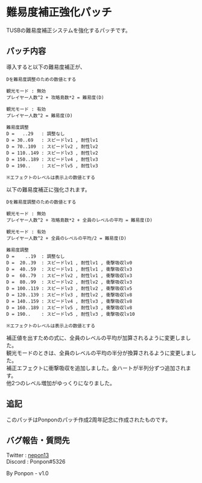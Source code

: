 # 難易度補正強化パッチ

TUSBの難易度補正システムを強化するパッチです。

## パッチ内容

導入すると以下の難易度補正が、
```
Dを難易度調整のための数値とする

観光モード : 無効
プレイヤー人数^2 + 攻略島数*2 = 難易度(D)

観光モード : 有効
プレイヤー人数^2 = 難易度(D)

難易度調整
D =   ..29   : 調整なし
D = 30..69   : スピードlv1 , 耐性lv1
D = 70..109  : スピードlv2 , 耐性lv2
D = 110..149 : スピードlv3 , 耐性lv2
D = 150..189 : スピードlv4 , 耐性lv3
D = 190..    : スピードlv5 , 耐性lv3

※エフェクトのレベルは表示上の数値とする
```
以下の難易度補正に強化されます。
```
Dを難易度調整のための数値とする

観光モード : 無効
プレイヤー人数^2 + 攻略島数*2 + 全員のレベルの平均 = 難易度(D)

観光モード : 有効
プレイヤー人数^2 + 全員のレベルの平均/2 = 難易度(D)

難易度調整
D =    ..19  : 調整なし
D =  20..39  : スピードlv1 , 耐性lv1 , 衝撃吸収lv0
D =  40..59  : スピードlv1 , 耐性lv1 , 衝撃吸収lv3
D =  60..79  : スピードlv2 , 耐性lv1 , 衝撃吸収lv3
D =  80..99  : スピードlv2 , 耐性lv2 , 衝撃吸収lv3
D = 100..119 : スピードlv3 , 耐性lv2 , 衝撃吸収lv5
D = 120..139 : スピードlv3 , 耐性lv2 , 衝撃吸収lv8
D = 140..159 : スピードlv4 , 耐性lv3 , 衝撃吸収lv8
D = 160..189 : スピードlv5 , 耐性lv3 , 衝撃吸収lv8
D = 190..    : スピードlv5 , 耐性lv3 , 衝撃吸収lv10

※エフェクトのレベルは表示上の数値とする
```

補正値を出すための式に、全員のレベルの平均が加算されるように変更しました。  
観光モードのときは、全員のレベルの平均の半分が換算されるように変更しました。  
補正エフェクトに衝撃吸収を追加しました。金ハートが半列分ずつ追加されます。  
他2つのレベル増加がゆっくりになりました。

## 追記
このパッチはPonponのパッチ作成2周年記念に作成されたものです。

## バグ報告・質問先
Twitter : [nepon13](https://twitter.com/nepon13)  
Discord : Ponpon#5326

By Ponpon - v1.0
